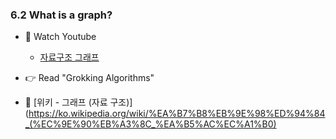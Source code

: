 ### 6.2 What is a graph?

- 🍒 Watch Youtube
    - [자료구조 그래프](https://www.youtube.com/watch?v=mQVW8DoT8NY)
    
    

- 👉 Read "Grokking Algorithms"


- 🍑 [위키 - 그래프 (자료 구조)](https://ko.wikipedia.org/wiki/%EA%B7%B8%EB%9E%98%ED%94%84_(%EC%9E%90%EB%A3%8C_%EA%B5%AC%EC%A1%B0)





